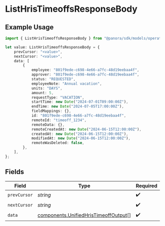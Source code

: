 # ListHrisTimeoffsResponseBody

## Example Usage

```typescript
import { ListHrisTimeoffsResponseBody } from "@panora/sdk/models/operations";

let value: ListHrisTimeoffsResponseBody = {
    prevCursor: "<value>",
    nextCursor: "<value>",
    data: [
        {
            employee: "801f9ede-c698-4e66-a7fc-48d19eebaa4f",
            approver: "801f9ede-c698-4e66-a7fc-48d19eebaa4f",
            status: "REQUESTED",
            employeeNote: "Annual vacation",
            units: "DAYS",
            amount: 5,
            requestType: "VACATION",
            startTime: new Date("2024-07-01T09:00:00Z"),
            endTime: new Date("2024-07-05T17:00:00Z"),
            fieldMappings: {},
            id: "801f9ede-c698-4e66-a7fc-48d19eebaa4f",
            remoteId: "timeoff_1234",
            remoteData: {},
            remoteCreatedAt: new Date("2024-06-15T12:00:00Z"),
            createdAt: new Date("2024-06-15T12:00:00Z"),
            modifiedAt: new Date("2024-06-15T12:00:00Z"),
            remoteWasDeleted: false,
        },
    ],
};
```

## Fields

| Field                                                                                        | Type                                                                                         | Required                                                                                     | Description                                                                                  |
| -------------------------------------------------------------------------------------------- | -------------------------------------------------------------------------------------------- | -------------------------------------------------------------------------------------------- | -------------------------------------------------------------------------------------------- |
| `prevCursor`                                                                                 | *string*                                                                                     | :heavy_check_mark:                                                                           | N/A                                                                                          |
| `nextCursor`                                                                                 | *string*                                                                                     | :heavy_check_mark:                                                                           | N/A                                                                                          |
| `data`                                                                                       | [components.UnifiedHrisTimeoffOutput](../../models/components/unifiedhristimeoffoutput.md)[] | :heavy_check_mark:                                                                           | N/A                                                                                          |